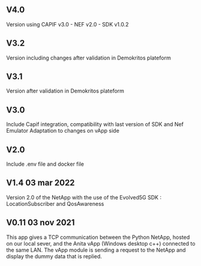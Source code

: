 V4.0
----
Version using CAPIF v3.0 - NEF v2.0 - SDK v1.0.2 

V3.2
----
Version including changes after validation in Demokritos plateform


V3.1
----
Version after validation in Demokritos plateform

V3.0
----
Include Capif integration, compatibility with last version of SDK and Nef Emulator
Adaptation to changes on vApp side

V2.0
----
Include .env file and docker file

V1.4 03 mar 2022
----------------
Version 2.0 of the NetApp with the use of the Evolved5G SDK : LocationSubscriber and QosAwareness


V0.11 03 nov 2021
-----------------
This app gives a TCP communication between the Python NetApp, hosted on our local sever, and the Anita vApp (Windows desktop c++) connected to the same LAN. The vApp module is sending a request to the NetApp and display the dummy data that is replied.